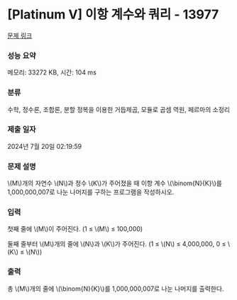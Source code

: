 # [Platinum V] 이항 계수와 쿼리 - 13977 

[문제 링크](https://www.acmicpc.net/problem/13977) 

### 성능 요약

메모리: 33272 KB, 시간: 104 ms

### 분류

수학, 정수론, 조합론, 분할 정복을 이용한 거듭제곱, 모듈로 곱셈 역원, 페르마의 소정리

### 제출 일자

2024년 7월 20일 02:19:59

### 문제 설명

<p>\(M\)개의 자연수 \(N\)과 정수 \(K\)가 주어졌을 때 이항 계수 \(\binom{N}{K}\)를 1,000,000,007로 나눈 나머지를 구하는 프로그램을 작성하시오.</p>

### 입력 

 <p>첫째 줄에 \(M\)이 주어진다. (1 ≤ \(M\) ≤ 100,000)</p>

<p>둘째 줄부터 \(M\)개의 줄에 \(N\)과 \(K\)가 주어진다. (1 ≤ \(N\) ≤ 4,000,000, 0 ≤ \(K\) ≤ \(N\))</p>

### 출력 

 <p>총 \(M\)개의 줄에 \(\binom{N}{K}\)를 1,000,000,007로 나눈 나머지를 출력한다.</p>

